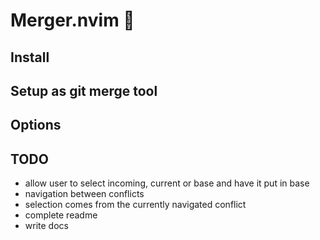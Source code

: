 # Merger.nvim 🧩

## Install

## Setup as git merge tool

## Options

## TODO
- allow user to select incoming, current or base and have it put in base
- navigation between conflicts
- selection comes from the currently navigated conflict
- complete readme
- write docs

